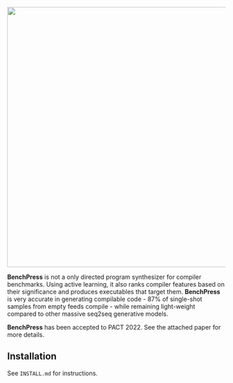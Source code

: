 <p align="center">
<img src="https://github.com/fivosts/clgen/blob/master/docs/logo.png" width="600px" />
</p>

__BenchPress__ is not a only directed program synthesizer for compiler benchmarks. Using active learning, it also ranks compiler features based on their significance and produces executables that target them. __BenchPress__ is very accurate in generating compilable code - 87% of single-shot samples from empty feeds compile - while remaining light-weight compared to other massive seq2seq generative models.

__BenchPress__ has been accepted to PACT 2022. See the attached paper for more details.

## Installation

See `INSTALL.md` for instructions.
